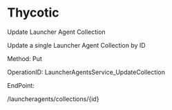 #     Thycotic


Update Launcher Agent Collection

Update a single Launcher Agent Collection by ID

Method: Put

OperationID: LauncherAgentsService_UpdateCollection

EndPoint:

/launcheragents/collections/{id}
